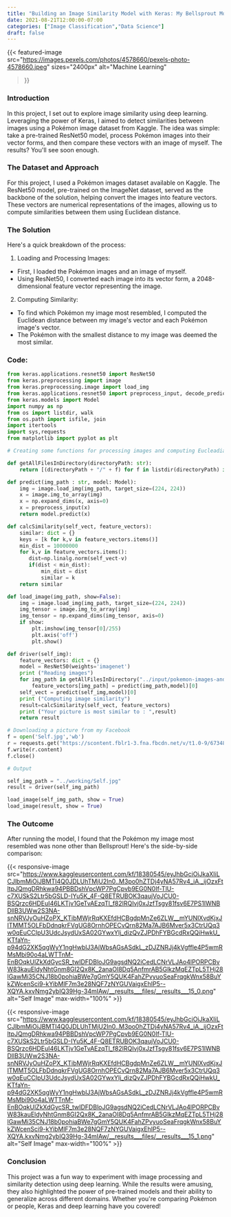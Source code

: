 ```yaml
---
title: "Building an Image Similarity Model with Keras: My Bellsprout Moment"
date: 2021-08-21T12:00:00-07:00
categories: ["Image Classification","Data Science"]
draft: false
---
```


{{< featured-image 
    src="https://images.pexels.com/photos/4578660/pexels-photo-4578660.jpeg"
    sizes="2400px" 
    alt="Machine Learning" 
>}}

### Introduction
In this project, I set out to explore image similarity using deep learning. Leveraging the power of Keras, I aimed to detect similarities between images using a Pokémon image dataset from Kaggle. The idea was simple: take a pre-trained ResNet50 model, process Pokémon images into their vector forms, and then compare these vectors with an image of myself. The results? You'll see soon enough.

### The Dataset and Approach
For this project, I used a Pokémon images dataset available on Kaggle. The ResNet50 model, pre-trained on the ImageNet dataset, served as the backbone of the solution, helping convert the images into feature vectors. These vectors are numerical representations of the images, allowing us to compute similarities between them using Euclidean distance.

### The Solution
Here's a quick breakdown of the process:

1. Loading and Processing Images:
  * First, I loaded the Pokémon images and an image of myself.
  * Using ResNet50, I converted each image into its vector form, a 2048-dimensional feature vector representing the image.

2. Computing Similarity:
  * To find which Pokémon my image most resembled, I computed the Euclidean distance between my image's vector and each Pokémon image's vector.
  * The Pokémon with the smallest distance to my image was deemed the most similar.

### Code:

```Python
from keras.applications.resnet50 import ResNet50
from keras.preprocessing import image
from keras.preprocessing.image import load_img
from keras.applications.resnet50 import preprocess_input, decode_predictions
from keras.models import Model
import numpy as np
from os import listdir, walk
from os.path import isfile, join
import itertools
import sys,requests
from matplotlib import pyplot as plt

# Creating some functions for processing images and computing Eucleadian distances

def getAllFilesInDirectory(directoryPath: str):
    return [(directoryPath + "/" + f) for f in listdir(directoryPath) if isfile(join(directoryPath, f))]

def predict(img_path : str, model: Model):
    img = image.load_img(img_path, target_size=(224, 224))
    x = image.img_to_array(img)
    x = np.expand_dims(x, axis=0)
    x = preprocess_input(x)
    return model.predict(x)

def calcSimilarity(self_vect, feature_vectors):
    similar: dict = {}
    keys = [k for k,v in feature_vectors.items()]
    min_dist = 10000000
    for k,v in feature_vectors.items():
       dist=np.linalg.norm(self_vect-v)
       if(dist < min_dist):
           min_dist = dist
           similar = k
    return similar

def load_image(img_path, show=False):
    img = image.load_img(img_path, target_size=(224, 224))
    img_tensor = image.img_to_array(img)
    img_tensor = np.expand_dims(img_tensor, axis=0)
    if show:
        plt.imshow(img_tensor[0]/255)                           
        plt.axis('off')
        plt.show()

def driver(self_img):
    feature_vectors: dict = {}
    model = ResNet50(weights='imagenet')
    print ("Reading images")
    for img_path in getAllFilesInDirectory("../input/pokemon-images-and-types/images/images"):
        feature_vectors[img_path] = predict(img_path,model)[0]
    self_vect = predict(self_img,model)[0]
    print ("Computing image similarity")
    result=calcSimilarity(self_vect, feature_vectors)
    print ("Your picture is most similar to : ",result)
    return result

# Downloading a picture from my Facebook
f = open('Self.jpg','wb')
r = requests.get("https://scontent.fblr1-3.fna.fbcdn.net/v/t1.0-9/67348703_10219758215926660_18338638475558912_n.jpg?_nc_cat=107&_nc_oc=AQmBneQL7Bgrr19jONnTfV8y9Er05NR1PdUQ7xb9723SOS1xZeQcJ7OBKYPSVp3_gZs&_nc_ht=scontent.fblr1-3.fna&oh=8d06ca925e759113191c0d05d81469e8&oe=5DA7A134")
f.write(r.content)
f.close()

# Output

self_img_path = "../working/Self.jpg"
result = driver(self_img_path)

load_image(self_img_path, show = True)
load_image(result, show = True)
```

### The Outcome
After running the model, I found that the Pokémon my image most resembled was none other than Bellsprout! Here's the side-by-side comparison:

{{< responsive-image src="https://www.kaggleusercontent.com/kf/18380545/eyJhbGciOiJkaXIiLCJlbmMiOiJBMTI4Q0JDLUhTMjU2In0..M3po0hZTDj4yNA57Rv4_iA._ijOzxFtltpJQmgDRhkwa94PBBDshVpcWP7PgCpvb9EG0N0If-TlU-c7XUSkS2Ltr5bGSLD-IYu5K_4F-Q8ETRUBOK3qaujVoJCU0-BSQrzc6HDEuI46LKTjv1GeTvAEzqTl_f82lRQIvj0xJzfTsgy81fsv6E7PS1IWNBDllB3UWw2S3NA-snNRVJyOuHZoPX_KTibMWjrRqKXEfdHCBgdpMnZe6ZLW__mYUNIXvdKjxJITMMT5OLFbDdnqkrFVgUG8OrnhOPECvQrn82Ma7AJB6Mver5x3CtrUQq3w0qEuCCIpU3UdcJsydUxSA02GYwxYlj_dizQvZJPDhFYBGcdRxQQiHwkU_KTfaYn-p94dG2XK5qgWyY1ngHwblJ3AjWbsAGsASdkL_zDJZNRJj4kVgffle4P5wmRMsMbi90o4aLWTTnM-EnBOqkUlZkXdGycSR_twIDFDBloJG9agsdNQ2iCedLCNrVLJAo4lPORPCBvW83kauEldyNhtGnm8GI2Qx8K_2anaOI8Dq5AnfmrAB5GlkzMqEZTpL5THj28lGawMi35CNJ18b0pohiaBWe7gGmY5QUK4FahZPvyuoSeaFrqgkWnx58BuYkZWcenSci9-kYibMlF7m3e28NQF7zNYGUVaigxEhIP5--XQYA.kxvNmg2ybIQ39Hg-34mIAw/__results___files/__results___15_0.png" alt="Self Image" max-width="100%" >}}

{{< responsive-image src="https://www.kaggleusercontent.com/kf/18380545/eyJhbGciOiJkaXIiLCJlbmMiOiJBMTI4Q0JDLUhTMjU2In0..M3po0hZTDj4yNA57Rv4_iA._ijOzxFtltpJQmgDRhkwa94PBBDshVpcWP7PgCpvb9EG0N0If-TlU-c7XUSkS2Ltr5bGSLD-IYu5K_4F-Q8ETRUBOK3qaujVoJCU0-BSQrzc6HDEuI46LKTjv1GeTvAEzqTl_f82lRQIvj0xJzfTsgy81fsv6E7PS1IWNBDllB3UWw2S3NA-snNRVJyOuHZoPX_KTibMWjrRqKXEfdHCBgdpMnZe6ZLW__mYUNIXvdKjxJITMMT5OLFbDdnqkrFVgUG8OrnhOPECvQrn82Ma7AJB6Mver5x3CtrUQq3w0qEuCCIpU3UdcJsydUxSA02GYwxYlj_dizQvZJPDhFYBGcdRxQQiHwkU_KTfaYn-p94dG2XK5qgWyY1ngHwblJ3AjWbsAGsASdkL_zDJZNRJj4kVgffle4P5wmRMsMbi90o4aLWTTnM-EnBOqkUlZkXdGycSR_twIDFDBloJG9agsdNQ2iCedLCNrVLJAo4lPORPCBvW83kauEldyNhtGnm8GI2Qx8K_2anaOI8Dq5AnfmrAB5GlkzMqEZTpL5THj28lGawMi35CNJ18b0pohiaBWe7gGmY5QUK4FahZPvyuoSeaFrqgkWnx58BuYkZWcenSci9-kYibMlF7m3e28NQF7zNYGUVaigxEhIP5--XQYA.kxvNmg2ybIQ39Hg-34mIAw/__results___files/__results___15_1.png" alt="Self Image" max-width="100%" >}}

### Conclusion
This project was a fun way to experiment with image processing and similarity detection using deep learning. While the results were amusing, they also highlighted the power of pre-trained models and their ability to generalize across different domains. Whether you're comparing Pokémon or people, Keras and deep learning have you covered!



